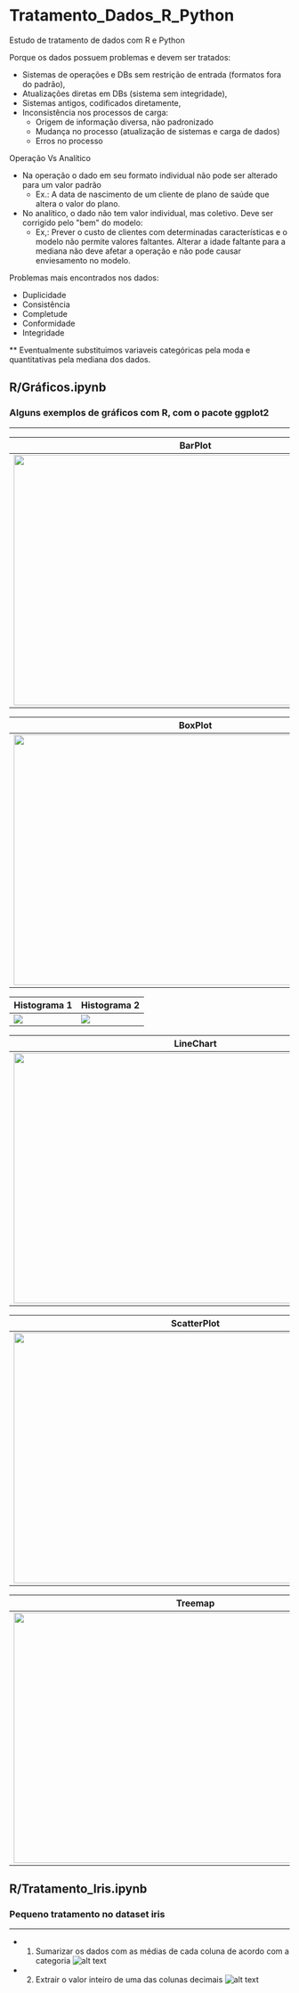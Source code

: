 # Tratamento_Dados_R_Python

Estudo de tratamento de dados com R e Python 

Porque os dados possuem problemas e devem ser tratados:

* Sistemas de operações e DBs sem restrição de entrada (formatos fora do padrão),
* Atualizações diretas em DBs (sistema sem integridade),
* Sistemas antigos, codificados diretamente,
* Inconsistência nos processos de carga:
   * Origem de informação diversa, não padronizado
   * Mudança no processo (atualização de sistemas e carga de dados)
   * Erros no processo

Operação Vs Analítico

   * Na operação o dado em seu formato individual não pode ser alterado para um valor padrão 
       * Ex.: A data de nascimento de um cliente de plano de saúde que altera o valor do plano.
   * No analítico, o dado não tem valor individual, mas coletivo. Deve ser corrigido pelo "bem" do modelo:
       * Ex,: Prever o custo de clientes com determinadas características e o modelo não permite valores faltantes. Alterar a idade faltante para a mediana não deve afetar a operação e não pode causar enviesamento no modelo.
       
Problemas mais encontrados nos dados:
    
   * Duplicidade
   * Consistência
   * Completude
   * Conformidade
   * Integridade

** Eventualmente substituimos variaveis categóricas pela moda e quantitativas pela mediana dos dados.

## R/Gráficos.ipynb
### Alguns exemplos de gráficos com R, com o pacote ggplot2
---

|    BarPlot   |
| ------------ |
<a href="https://github.com/emariot/Tratamento_Dados_R_Python/blob/main/R/img/barplot.png"><img src="https://github.com/emariot/Tratamento_Dados_R_Python/blob/main/R/img/barplot.png" align="left" height="450" width="650" ></a>|

|    BoxPlot   |
| ------------ |
<a href="https://github.com/emariot/Tratamento_Dados_R_Python/blob/main/R/img/boxplot.png"><img src="https://github.com/emariot/Tratamento_Dados_R_Python/blob/main/R/img/boxplot.png" align="left" height="450" width="650" ></a>|

| Histograma 1 | Histograma 2 |
| ------------ | ------------- |
<a href="https://github.com/emariot/Tratamento_Dados_R_Python/blob/main/R/img/hist.png"><img src="https://github.com/emariot/Tratamento_Dados_R_Python/blob/main/R/img/hist.png" align="center" ></a> | <a href="https://github.com/emariot/Tratamento_Dados_R_Python/blob/main/R/img/histogram.png"><img src="https://github.com/emariot/Tratamento_Dados_R_Python/blob/main/R/img/histogram.png" align="center" ></a>

|   LineChart  |
| ------------ |
<a href="https://github.com/emariot/Tratamento_Dados_R_Python/blob/main/R/img/linechart.png"><img src="https://github.com/emariot/Tratamento_Dados_R_Python/blob/main/R/img/linechart.png" align="left" height="450" width="650" ></a>|

| ScatterPlot  |
| ------------ |
<a href="https://github.com/emariot/Tratamento_Dados_R_Python/blob/main/R/img/scatterplot.png"><img src="https://github.com/emariot/Tratamento_Dados_R_Python/blob/main/R/img/scatterplot.png" align="left" height="450" width="650" ></a>|

|    Treemap   |
| ------------ |
<a href="https://github.com/emariot/Tratamento_Dados_R_Python/blob/main/R/img/treemap.png"><img src="https://github.com/emariot/Tratamento_Dados_R_Python/blob/main/R/img/treemap.png" align="left" height="450" width="650" ></a>|

## R/Tratamento_Iris.ipynb
### Pequeno tratamento no dataset iris
---
* 1. Sumarizar os dados com as médias de cada coluna de acordo com a categoria
![alt text](https://github.com/emariot/Tratamento_Dados_R_Python/blob/main/R/img/iris_1.PNG)
* 2. Extrair o valor inteiro de uma das colunas decimais
![alt text](https://github.com/emariot/Tratamento_Dados_R_Python/blob/main/R/img/iris_2.PNG)
